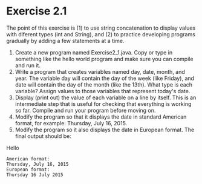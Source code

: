 # Exercise 2.1

The point of this exercise is (1) to use string concatenation to display values with diferent types (int and String), 
and (2) to practice developing programs gradually by adding a few statements at a time.

1. Create a new program named Exercise2_1.java. Copy or type in something
like the hello world program and make sure you can compile and run it.
2. Write a program that creates variables named day, date, month, and year. The variable day will contain
the day of the week (like Friday), and date will contain the day of the
month (like the 13th). What type is each variable? Assign values to
those variables that represent today's date.
3. Display (print out) the value of each variable on a line by itself. This is an
intermediate step that is useful for checking that everything is working
so far. Compile and run your program before moving on.
4. Modify the program so that it displays the date in standard American
format, for example: Thursday, July 16, 2015.
5. Modify the program so it also displays the date in European format. The
final output should be:

Hello

    American format:
    Thursday, July 16, 2015
    European format:
    Thursday 16 July 2015
